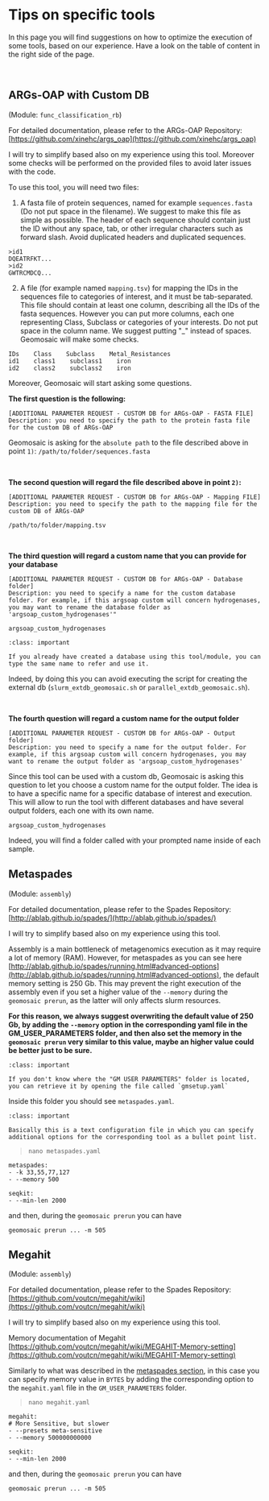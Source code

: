 # Tips on specific tools

In this page you will find suggestions on how to optimize the execution of some tools, based on our experience.
Have a look on the table of content in the right side of the page. 

<br>

## ARGs-OAP with Custom DB

(Module: `func_classification_rb`)

For detailed documentation, please refer to the ARGs-OAP Repository: [https://github.com/xinehc/args_oap](https://github.com/xinehc/args_oap)

I will try to simplify based also on my experience using this tool. Moreover some checks will be performed on the provided files to avoid later issues with the code. 

To use this tool, you will need two files:

1) A fasta file of protein sequences, named for example `sequences.fasta` (Do not put space in the filename).
We suggest to make this file as simple as possible. The header of each sequence should contain just the ID without any space, tab, or other irregular characters such as forward slash.
Avoid duplicated headers and duplicated sequences.

```
>id1
DQEATRFKT...
>id2
GWTRCMDCQ...
```


2) A file (for example named `mapping.tsv`) for mapping the IDs in the sequences file to categories of interest, and it must be tab-separated. This file should contain at least one column, describing all the IDs of the fasta sequences. 
However you can put more columns, each one representing Class, Subclass or categories of your interests.
Do not put space in the column name. We suggest putting "_" instead of spaces. Geomosaic will make some checks.

```
IDs    Class    Subclass    Metal_Resistances
id1    class1    subclass1    iron
id2    class2    subclass2    iron
```

Moreover, Geomosaic will start asking some questions.

__The first question is the following:__

```none
[ADDITIONAL PARAMETER REQUEST - CUSTOM DB for ARGs-OAP - FASTA FILE]
Description: you need to specify the path to the protein fasta file for the custom DB of ARGs-OAP

```

Geomosaic is asking for the `absolute path` to the file described above in point `1)`:
`/path/to/folder/sequences.fasta`

<br>

__The second question will regard the file described above in point `2)`:__
```none
[ADDITIONAL PARAMETER REQUEST - CUSTOM DB for ARGs-OAP - Mapping FILE]
Description: you need to specify the path to the mapping file for the custom DB of ARGs-OAP

```
`/path/to/folder/mapping.tsv`

<br>

__The third question will regard a custom name that you can provide for your database__  

```none
[ADDITIONAL PARAMETER REQUEST - CUSTOM DB for ARGs-OAP - Database folder]
Description: you need to specify a name for the custom database folder. For example, if this argsoap custom will concern hydrogenases, you may want to rename the database folder as 'argsoap_custom_hydrogenases'"
```

`argsoap_custom_hydrogenases`


```{admonition} Suggestion
:class: important

If you already have created a database using this tool/module, you can type the same name to refer and use it. 
```

Indeed, by doing this you can avoid executing the script for creating the external db (`slurm_extdb_geomosaic.sh` or `parallel_extdb_geomosaic.sh`).

<br>


__The fourth question will regard a custom name for the output folder__

```
[ADDITIONAL PARAMETER REQUEST - CUSTOM DB for ARGs-OAP - Output folder]
Description: you need to specify a name for the output folder. For example, if this argsoap custom will concern hydrogenases, you may want to rename the output folder as 'argsoap_custom_hydrogenases'
```

Since this tool can be used with a custom db, Geomosaic is asking this question to let you choose a custom name for the output folder. The idea is to have a specific name for a specific database of interest and execution. This will allow to run the tool with different databases and have several output folders, each one with its own name.

`argsoap_custom_hydrogenases`

Indeed, you will find a folder called with your prompted name inside of each sample.


## Metaspades

(Module: `assembly`)

For detailed documentation, please refer to the Spades Repository: [http://ablab.github.io/spades/](http://ablab.github.io/spades/)

I will try to simplify based also on my experience using this tool. 

Assembly is a main bottleneck of metagenomics execution as it may require a lot of memory (RAM). However, for metaspades as you can see here [http://ablab.github.io/spades/running.html#advanced-options](http://ablab.github.io/spades/running.html#advanced-options), the default memory setting is 250 Gb. This may prevent the right execution of the assembly even if you set a higher value of the `--memory` during the `geomosaic prerun`, as the latter will only affects slurm resources.

__For this reason, we always suggest overwriting the default value of 250 Gb, by adding the `--memory` option in the corresponding yaml file in the GM_USER_PARAMETERS folder, and then also set the memory in the `geomosaic prerun` very similar to this value, maybe an higher value could be better just to be sure.__


```{admonition} Suggestion
:class: important

If you don't know where the "GM USER PARAMETERS" folder is located, you can retrieve it by opening the file called `gmsetup.yaml`
```

Inside this folder you should see `metaspades.yaml`. 


```{admonition} Suggestion
:class: important

Basically this is a text configuration file in which you can specify additional options for the corresponding tool as a bullet point list. 
```

> `nano metaspades.yaml`

```
metaspades:
- -k 33,55,77,127
- --memory 500

seqkit:
- --min-len 2000
``` 

and then, during the `geomosaic prerun` you can have

`geomosaic prerun ... -m 505`


## Megahit

(Module: `assembly`)

For detailed documentation, please refer to the Spades Repository: [https://github.com/voutcn/megahit/wiki](https://github.com/voutcn/megahit/wiki)

I will try to simplify based also on my experience using this tool. 

Memory documentation of Megahit [https://github.com/voutcn/megahit/wiki/MEGAHIT-Memory-setting](https://github.com/voutcn/megahit/wiki/MEGAHIT-Memory-setting)

Similarly to what was described in the [metaspades section](#metaspades), in this case you can specify memory value in `BYTES` by adding the corresponding option to the `megahit.yaml` file in the `GM_USER_PARAMETERS` folder.


> `nano megahit.yaml`

```
megahit:
# More Sensitive, but slower
- --presets meta-sensitive
- --memory 500000000000

seqkit:
- --min-len 2000
``` 

and then, during the `geomosaic prerun` you can have

`geomosaic prerun ... -m 505`


